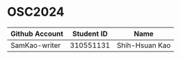 # OSC2024

| Github Account | Student ID | Name          |
|----------------|------------|---------------|
| SamKao-writer  | 310551131  | Shih-Hsuan Kao|
